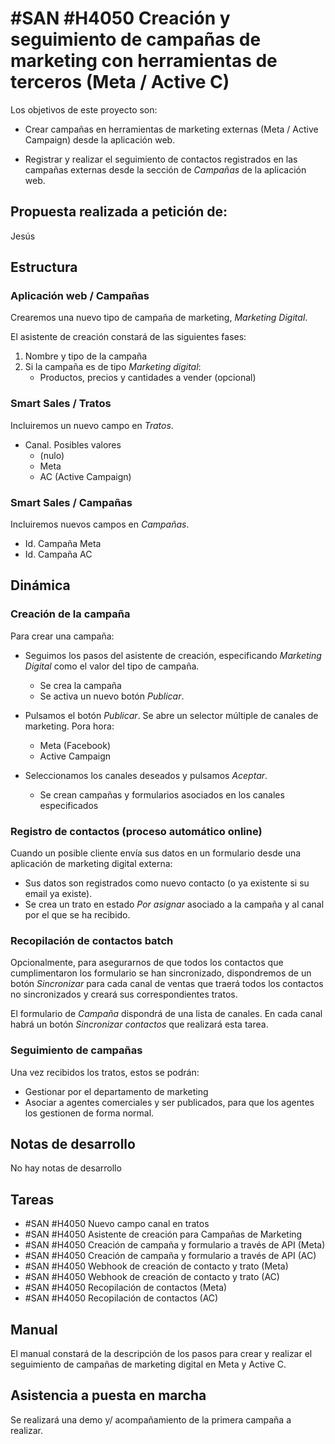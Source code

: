 # #SAN #H4050 Creación y seguimiento de campañas de marketing con herramientas de terceros (Meta / Active C)

Los objetivos de este proyecto son:
+ Crear campañas en herramientas de marketing externas (Meta / Active Campaign) desde la aplicación web.

+ Registrar y realizar el seguimiento de contactos registrados en las campañas externas desde la sección de _Campañas_ de la aplicación web.

## Propuesta realizada a petición de:
Jesús

## Estructura

### Aplicación web / Campañas
Crearemos una nuevo tipo de campaña de marketing, _Marketing Digital_.

El asistente de creación constará de las siguientes fases:
1. Nombre y tipo de la campaña
2. Si la campaña es de tipo _Marketing digital_:
    * Productos, precios y cantidades a vender (opcional)


### Smart Sales / Tratos
Incluiremos un nuevo campo en _Tratos_.
+ Canal. Posibles valores
    + (nulo)
    + Meta
    + AC (Active Campaign)

### Smart Sales / Campañas
Incluiremos nuevos campos en _Campañas_.
+ Id. Campaña Meta
+ Id. Campaña AC

## Dinámica

### Creación de la campaña
Para crear una campaña:

+ Seguimos los pasos del asistente de creación, especificando _Marketing Digital_ como el valor del tipo de campaña.
    + Se crea la campaña
    + Se activa un nuevo botón _Publicar_.

+ Pulsamos el botón _Publicar_.
    Se abre un selector múltiple de canales de marketing. Pora hora:
    + Meta (Facebook)
    + Active Campaign

+ Seleccionamos los canales deseados y pulsamos _Aceptar_.
    + Se crean campañas y formularios asociados en los canales especificados
    
### Registro de contactos (proceso automático online)
Cuando un posible cliente envía sus datos en un formulario desde una aplicación de marketing digital externa:
+ Sus datos son registrados como nuevo contacto (o ya existente si su email ya existe).
+ Se crea un trato en estado _Por asignar_ asociado a la campaña y al canal por el que se ha recibido.

### Recopilación de contactos batch
Opcionalmente, para asegurarnos de que todos los contactos que cumplimentaron los formulario se han sincronizado, dispondremos de un botón
_Sincronizar_ para cada canal de ventas que traerá todos los contactos no sincronizados y creará sus correspondientes tratos.

El formulario de _Campaña_ dispondrá de una lista de canales. En cada canal habrá un botón _Sincronizar contactos_ que realizará esta tarea.

### Seguimiento de campañas
Una vez recibidos los tratos, estos se podrán:
+ Gestionar por el departamento de marketing
+ Asociar a agentes comerciales y ser publicados, para que los agentes los gestionen de forma normal.

## Notas de desarrollo
No hay notas de desarrollo

## Tareas
+ #SAN #H4050 Nuevo campo canal en tratos
+ #SAN #H4050 Asistente de creación para Campañas de Marketing
+ #SAN #H4050 Creación de campaña y formulario a través de API (Meta)
+ #SAN #H4050 Creación de campaña y formulario a través de API (AC)
+ #SAN #H4050 Webhook de creación de contacto y trato (Meta)
+ #SAN #H4050 Webhook de creación de contacto y trato (AC)
+ #SAN #H4050 Recopilación de contactos (Meta)
+ #SAN #H4050 Recopilación de contactos (AC)

## Manual
El manual constará de la descripción de los pasos para crear y realizar el seguimiento de campañas de marketing digital en Meta y Active C.

## Asistencia a puesta en marcha
Se realizará una demo y/ acompañamiento de la primera campaña a realizar.


